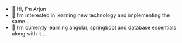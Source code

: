 - 👋 Hi, I’m Arjun
- 👀 I’m interested in learning new technology and implementing the same...
- 🌱 I’m currently learning angular, springboot and database essentials along with it...

<!---
z-arjun/z-arjun is a ✨ special ✨ repository because its `README.md` (this file) appears on your GitHub profile.
You can click the Preview link to take a look at your changes.
--->
